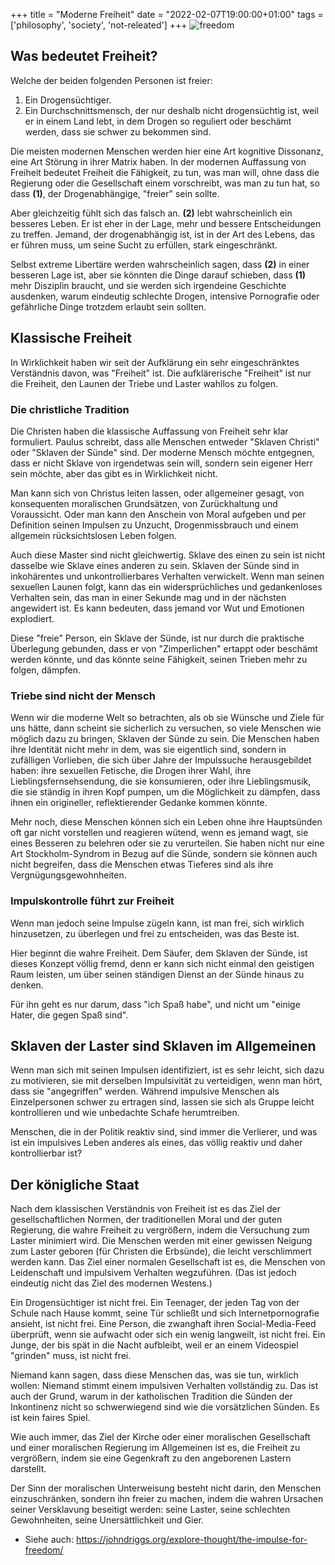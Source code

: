 +++
title = "Moderne Freiheit"
date  = "2022-02-07T19:00:00+01:00"
tags  = ['philosophy', 'society', 'not-releated']
+++
![freedom](/freedom.jpg)

## Was bedeutet Freiheit?

Welche der beiden folgenden Personen ist freier:

1. Ein Drogensüchtiger.
2. Ein Durchschnittsmensch, der nur deshalb nicht drogensüchtig ist, weil er in einem Land lebt, in dem Drogen so reguliert oder beschämt werden, dass sie schwer zu bekommen sind.

Die meisten modernen Menschen werden hier eine Art kognitive Dissonanz, eine Art Störung in ihrer Matrix haben. In der modernen Auffassung von Freiheit bedeutet Freiheit die Fähigkeit, zu tun, was man will, ohne dass die Regierung oder die Gesellschaft einem vorschreibt, was man zu tun hat, so dass **(1)**, der Drogenabhängige, "freier" sein sollte.

Aber gleichzeitig fühlt sich das falsch an. **(2)** lebt wahrscheinlich ein besseres Leben. Er ist eher in der Lage, mehr und bessere Entscheidungen zu treffen. Jemand, der drogenabhängig ist, ist in der Art des Lebens, das er führen muss, um seine Sucht zu erfüllen, stark eingeschränkt.

Selbst extreme Libertäre werden wahrscheinlich sagen, dass **(2)** in einer besseren Lage ist, aber sie könnten die Dinge darauf schieben, dass **(1)** mehr Disziplin braucht, und sie werden sich irgendeine Geschichte ausdenken, warum eindeutig schlechte Drogen, intensive Pornografie oder gefährliche Dinge trotzdem erlaubt sein sollten.

## Klassische Freiheit

In Wirklichkeit haben wir seit der Aufklärung ein sehr eingeschränktes Verständnis davon, was "Freiheit" ist. Die aufklärerische "Freiheit" ist nur die Freiheit, den Launen der Triebe und Laster wahllos zu folgen.

### Die christliche Tradition

Die Christen haben die klassische Auffassung von Freiheit sehr klar formuliert. Paulus schreibt, dass alle Menschen entweder "Sklaven Christi" oder "Sklaven der Sünde" sind. Der moderne Mensch möchte entgegnen, dass er nicht Sklave von irgendetwas sein will, sondern sein eigener Herr sein möchte, aber das gibt es in Wirklichkeit nicht.

Man kann sich von Christus leiten lassen, oder allgemeiner gesagt, von konsequenten moralischen Grundsätzen, von Zurückhaltung und Voraussicht. Oder man kann den Anschein von Moral aufgeben und per Definition seinen Impulsen zu Unzucht, Drogenmissbrauch und einem allgemein rücksichtslosen Leben folgen.

Auch diese Master sind nicht gleichwertig. Sklave des einen zu sein ist nicht dasselbe wie Sklave eines anderen zu sein. Sklaven der Sünde sind in inkohärentes und unkontrollierbares Verhalten verwickelt. Wenn man seinen sexuellen Launen folgt, kann das ein widersprüchliches und gedankenloses Verhalten sein, das man in einer Sekunde mag und in der nächsten angewidert ist. Es kann bedeuten, dass jemand vor Wut und Emotionen explodiert.

Diese "freie" Person, ein Sklave der Sünde, ist nur durch die praktische Überlegung gebunden, dass er von "Zimperlichen" ertappt oder beschämt werden könnte, und das könnte seine Fähigkeit, seinen Trieben mehr zu folgen, dämpfen.

### Triebe sind nicht der Mensch

Wenn wir die moderne Welt so betrachten, als ob sie Wünsche und Ziele für uns hätte, dann scheint sie sicherlich zu versuchen, so viele Menschen wie möglich dazu zu bringen, Sklaven der Sünde zu sein. Die Menschen haben ihre Identität nicht mehr in dem, was sie eigentlich sind, sondern in zufälligen Vorlieben, die sich über Jahre der Impulssuche herausgebildet haben: ihre sexuellen Fetische, die Drogen ihrer Wahl, ihre Lieblingsfernsehsendung, die sie konsumieren, oder ihre Lieblingsmusik, die sie ständig in ihren Kopf pumpen, um die Möglichkeit zu dämpfen, dass ihnen ein origineller, reflektierender Gedanke kommen könnte.

Mehr noch, diese Menschen können sich ein Leben ohne ihre Hauptsünden oft gar nicht vorstellen und reagieren wütend, wenn es jemand wagt, sie eines Besseren zu belehren oder sie zu verurteilen. Sie haben nicht nur eine Art Stockholm-Syndrom in Bezug auf die Sünde, sondern sie können auch nicht begreifen, dass die Menschen etwas Tieferes sind als ihre Vergnügungsgewohnheiten.

### Impulskontrolle führt zur Freiheit

Wenn man jedoch seine Impulse zügeln kann, ist man frei, sich wirklich hinzusetzen, zu überlegen und frei zu entscheiden, was das Beste ist.

Hier beginnt die wahre Freiheit. Dem Säufer, dem Sklaven der Sünde, ist dieses Konzept völlig fremd, denn er kann sich nicht einmal den geistigen Raum leisten, um über seinen ständigen Dienst an der Sünde hinaus zu denken.

Für ihn geht es nur darum, dass "ich Spaß habe", und nicht um "einige Hater, die gegen Spaß sind".

## Sklaven der Laster sind Sklaven im Allgemeinen

Wenn man sich mit seinen Impulsen identifiziert, ist es sehr leicht, sich dazu zu motivieren, sie mit derselben Impulsivität zu verteidigen, wenn man hört, dass sie "angegriffen" werden. Während impulsive Menschen als Einzelpersonen schwer zu ertragen sind, lassen sie sich als Gruppe leicht kontrollieren und wie unbedachte Schafe herumtreiben.

Menschen, die in der Politik reaktiv sind, sind immer die Verlierer, und was ist ein impulsives Leben anderes als eines, das völlig reaktiv und daher kontrollierbar ist?

## Der königliche Staat

Nach dem klassischen Verständnis von Freiheit ist es das Ziel der gesellschaftlichen Normen, der traditionellen Moral und der guten Regierung, die wahre Freiheit zu vergrößern, indem die Versuchung zum Laster minimiert wird. Die Menschen werden mit einer gewissen Neigung zum Laster geboren (für Christen die Erbsünde), die leicht verschlimmert werden kann. Das Ziel einer normalen Gesellschaft ist es, die Menschen von Leidenschaft und impulsivem Verhalten wegzuführen. (Das ist jedoch eindeutig nicht das Ziel des modernen Westens.)

Ein Drogensüchtiger ist nicht frei. Ein Teenager, der jeden Tag von der Schule nach Hause kommt, seine Tür schließt und sich Internetpornografie ansieht, ist nicht frei. Eine Person, die zwanghaft ihren Social-Media-Feed überprüft, wenn sie aufwacht oder sich ein wenig langweilt, ist nicht frei. Ein Junge, der bis spät in die Nacht aufbleibt, weil er an einem Videospiel "grinden" muss, ist nicht frei.

Niemand kann sagen, dass diese Menschen das, was sie tun, wirklich wollen: Niemand stimmt einem impulsiven Verhalten vollständig zu. Das ist auch der Grund, warum in der katholischen Tradition die Sünden der Inkontinenz nicht so schwerwiegend sind wie die vorsätzlichen Sünden. Es ist kein faires Spiel.

Wie auch immer, das Ziel der Kirche oder einer moralischen Gesellschaft und einer moralischen Regierung im Allgemeinen ist es, die Freiheit zu vergrößern, indem sie eine Gegenkraft zu den angeborenen Lastern darstellt.

Der Sinn der moralischen Unterweisung besteht nicht darin, den Menschen einzuschränken, sondern ihn freier zu machen, indem die wahren Ursachen seiner Versklavung beseitigt werden: seine Laster, seine schlechten Gewohnheiten, seine Unersättlichkeit und Gier.

* Siehe auch: https://johndriggs.org/explore-thought/the-impulse-for-freedom/

